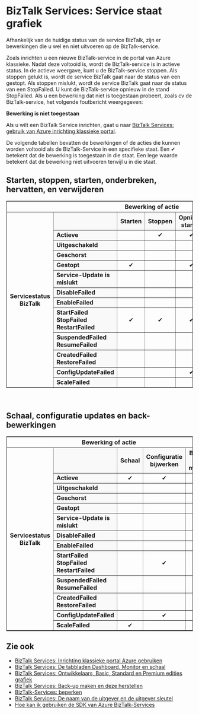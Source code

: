 <properties 
    pageTitle="Taken die zijn toegestaan in verschillende provincies of statussen in BizTalk Services | Microsoft Azure" 
    description="De acties/bewerkingen toegestaan in andere MAB status: stoppen, starten, opnieuw, uitstellen, hervatten, verwijderen, schaal, configuratie en back bijwerken" 
    services="biztalk-services" 
    documentationCenter="" 
    authors="MandiOhlinger" 
    manager="erikre" 
    editor=""/>

<tags 
    ms.service="biztalk-services" 
    ms.workload="integration" 
    ms.tgt_pltfrm="na" 
    ms.devlang="na" 
    ms.topic="article" 
    ms.date="08/15/2016" 
    ms.author="mandia"/>



# <a name="biztalk-services-service-state-chart"></a>BizTalk Services: Service staat grafiek
Afhankelijk van de huidige status van de service BizTalk, zijn er bewerkingen die u wel en niet uitvoeren op de BizTalk-service.

Zoals inrichten u een nieuwe BizTalk-service in de portal van Azure klassieke. Nadat deze voltooid is, wordt de BizTalk-service is in actieve status. In de actieve weergave, kunt u de BizTalk-service stoppen. Als stoppen gelukt is, wordt de service BizTalk gaat naar de status van een gestopt. Als stoppen mislukt, wordt de service BizTalk gaat naar de status van een StopFailed. U kunt de BizTalk-service opnieuw in de stand StopFailed. Als u een bewerking dat niet is toegestaan probeert, zoals cv de BizTalk-service, het volgende foutbericht weergegeven:

**Bewerking is niet toegestaan**

Als u wilt een BizTalk Service inrichten, gaat u naar [BizTalk Services: gebruik van Azure inrichting klassieke portal](http://go.microsoft.com/fwlink/p/?LinkID=302280).

De volgende tabellen bevatten de bewerkingen of de acties die kunnen worden voltooid als de BizTalk-Service in een specifieke staat. Een ✔ betekent dat de bewerking is toegestaan in die staat. Een lege waarde betekent dat de bewerking niet uitvoeren terwijl u in die staat.

## <a name="start-stop-restart-suspend-resume-and-delete-operations"></a>Starten, stoppen, starten, onderbreken, hervatten, en verwijderen
<table border="1">
<tr>
        <th colspan="15">Bewerking of actie</th>
</tr>

<tr>
        <th rowspan="18">Servicestatus BizTalk</th>
</tr>
<tr bgcolor="FAF9F9">
        <th> </th>
        <th>Starten</th>
        <th>Stoppen</th>
        <th>Opnieuw starten</th>
        <th>Uitstellen</th>
        <th>Cv</th>
        <th>Verwijderen</th>
</tr>
<tr>
<td bgcolor="FAF9F9"><b>Actieve</b></td>
<td> </td>
<td><center>✔</center></td>
<td><center>✔</center></td>
<td><center>✔</center></td>
<td> </td>
<td><center>✔</center></td>
</tr>
<tr>
<td bgcolor="FAF9F9"><b>Uitgeschakeld</b></td>
<td> </td>
<td> </td>
<td> </td>
<td> </td>
<td> </td>
<td><center>✔</center></td>
</tr>
<tr>
<td bgcolor="FAF9F9"><b>Geschorst</b></td>
<td> </td>
<td> </td>
<td> </td>
<td> </td>
<td><center>✔</center></td>
<td><center>✔</center></td>
</tr>
<tr>
<td bgcolor="FAF9F9"><b>Gestopt</b></td>
<td><center>✔</center></td>
<td> </td>
<td><center>✔</center></td>
<td> </td>
<td> </td>
<td><center>✔</center></td>
</tr>
<tr>
<td bgcolor="FAF9F9"><b>Service-Update is mislukt</b></td>
<td> </td>
<td> </td>
<td> </td>
<td> </td>
<td> </td>
<td><center>✔</center></td>
</tr>
<tr>
<td bgcolor="FAF9F9"><b>DisableFailed</b></td>
<td> </td>
<td> </td>
<td> </td>
<td> </td>
<td> </td>
<td><center>✔</center></td>
</tr>
<tr>
<td bgcolor="FAF9F9"><b>EnableFailed</b></td>
<td> </td>
<td> </td>
<td> </td>
<td> </td>
<td> </td>
<td><center>✔</center></td>
</tr>
<tr>
<td bgcolor="FAF9F9"><b>StartFailed<br/>
StopFailed<br/>
RestartFailed</b></td>
<td><center>✔</center></td>
<td><center>✔</center></td>
<td><center>✔</center></td>
<td> </td>
<td> </td>
<td><center>✔</center></td>
</tr>
<tr>
<td bgcolor="FAF9F9"><b>SuspendedFailed<br/>
ResumeFailed</b></td>
<td> </td>
<td> </td>
<td> </td>
<td><center>✔</center></td>
<td><center>✔</center></td>
<td><center>✔</center></td>
</tr>
<tr>
<td bgcolor="FAF9F9"><b>CreatedFailed<br/>
RestoreFailed<br/></b></td>
<td> </td>
<td> </td>
<td> </td>
<td> </td>
<td> </td>
<td><center>✔</center></td>
</tr>
<tr>
<td bgcolor="FAF9F9"><b>ConfigUpdateFailed</b></td>
<td> </td>
<td> </td>
<td><center>✔</center></td>
<td> </td>
<td> </td>
<td><center>✔</center></td>
</tr>
<tr>
<td bgcolor="FAF9F9"><b>ScaleFailed</b></td>
<td> </td>
<td> </td>
<td> </td>
<td> </td>
<td> </td>
<td><center>✔</center></td>
</tr>
</table>
<br/>

## <a name="scale-update-configuration-and-backup-operations"></a>Schaal, configuratie updates en back-bewerkingen
<table border="1">
<tr>
        <th colspan="15">Bewerking of actie</th>
</tr>

<tr>
        <th rowspan="18">Servicestatus BizTalk</th>
</tr>
<tr bgcolor="FAF9F9">
        <th> </th>
        <th>Schaal</th>
        <th>Configuratie bijwerken</th>
        <th>Back-up maken</th>
</tr>
<tr>
<td bgcolor="FAF9F9"><b>Actieve</b></td>
<td><center>✔</center></td>
<td><center>✔</center></td>
<td><center>✔</center></td>
</tr>
<tr>
<td bgcolor="FAF9F9"><b>Uitgeschakeld</b></td>
<td> </td>
<td> </td>
<td> </td>
</tr>
<tr>
<td bgcolor="FAF9F9"><b>Geschorst</b></td>
<td> </td>
<td> </td>
<td><center>✔</center></td>
</tr>
<tr>
<td bgcolor="FAF9F9"><b>Gestopt</b></td>
<td> </td>
<td> </td>
<td><center>✔</center></td>
</tr>
<tr>
<td bgcolor="FAF9F9"><b>Service-Update is mislukt</b></td>
<td> </td>
<td> </td>
<td> </td>
</tr>
<tr>
<td bgcolor="FAF9F9"><b>DisableFailed</b></td>
<td> </td>
<td> </td>
<td> </td>
</tr>
<tr>
<td bgcolor="FAF9F9"><b>EnableFailed</b></td>
<td> </td>
<td> </td>
<td> </td>
</tr>
<tr>
<td bgcolor="FAF9F9"><b>StartFailed<br/>
StopFailed<br/>
RestartFailed</b></td>
<td> </td>
<td><center>✔</center></td>
<td> </td>
</tr>
<tr>
<td bgcolor="FAF9F9"><b>SuspendedFailed<br/>
ResumeFailed</b></td>
<td> </td>
<td> </td>
<td> </td>
</tr>
<tr>
<td bgcolor="FAF9F9"><b>CreatedFailed<br/>
RestoreFailed<br/></b></td>
<td> </td>
<td> </td>
<td> </td>
</tr>
<tr>
<td bgcolor="FAF9F9"><b>ConfigUpdateFailed</b></td>
<td> </td>
<td><center>✔</center></td>
<td> </td>
</tr>
<tr>
<td bgcolor="FAF9F9"><b>ScaleFailed</b></td>
<td><center>✔</center></td>
<td> </td>
<td> </td>
</tr>
</table>

## <a name="see-also"></a>Zie ook
- [BizTalk Services: Inrichting klassieke portal Azure gebruiken](http://go.microsoft.com/fwlink/p/?LinkID=302280)<br/>
- [BizTalk Services: De tabbladen Dashboard, Monitor en schaal](http://go.microsoft.com/fwlink/p/?LinkID=302281)<br/>
- [BizTalk Services: Ontwikkelaars, Basic, Standard en Premium edities grafiek](http://go.microsoft.com/fwlink/p/?LinkID=302279)<br/>
- [BizTalk Services: Back-up maken en deze herstellen](http://go.microsoft.com/fwlink/p/?LinkID=329873)<br/>
- [BizTalk-Services: beperken](http://go.microsoft.com/fwlink/p/?LinkID=302282)<br/>
- [BizTalk Services: De naam van de uitgever en de uitgever sleutel](http://go.microsoft.com/fwlink/p/?LinkID=303941)<br/>
- [Hoe kan ik gebruiken de SDK van Azure BizTalk-Services](http://go.microsoft.com/fwlink/p/?LinkID=302335)


 
